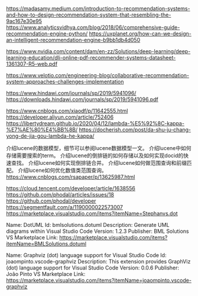 https://madasamy.medium.com/introduction-to-recommendation-systems-and-how-to-design-recommendation-system-that-resembling-the-9ac167e30e95
https://www.analyticsvidhya.com/blog/2018/06/comprehensive-guide-recommendation-engine-python/
https://uxplanet.org/how-can-we-design-an-intelligent-recommendation-engine-b9bb1db4d050

https://www.nvidia.com/content/dam/en-zz/Solutions/deep-learning/deep-learning-education/dli-online-pdf-recommender-systems-datasheet-1361307-R5-web.pdf

https://www.velotio.com/engineering-blog/collaborative-recommendation-system-approaches-challenges-implementation

https://www.hindawi.com/journals/sp/2019/5941096/
https://downloads.hindawi.com/journals/sp/2019/5941096.pdf



https://www.cnblogs.com/xiaodf/p/11642555.html
https://developer.aliyun.com/article/752406
https://libertydream.github.io/2020/04/12/lambda-%E5%92%8C-kappa-%E7%AE%80%E4%BB%8B/
https://docherish.com/post/da-shu-ju-chang-yong-de-jia-gou-lambda-he-kappa/


介绍lucene的数据模型，细节可以参阅lucene数据模型一文。
介绍lucene中如何存储需要搜索的term。
介绍lucene的倒排链的如何存储以及如何实现docid的快速查找。
介绍lucene如何实现倒排链合并。
介绍lucene如何做范围查询和前缀匹配。
介绍lucene如何优化数值类范围查询。
https://www.cnblogs.com/rsapaper/p/13625987.html


https://cloud.tencent.com/developer/article/1638556
https://github.com/phodal/articles/issues/18
https://github.com/phodal/developer
https://segmentfault.com/a/1190000022573007
https://marketplace.visualstudio.com/items?itemName=Stephanvs.dot


Name: DotUML
Id: bmlsolutions.dotuml
Description: Generate UML diagrams within Visual Studio Code
Version: 1.2.3
Publisher: BML Solutions
VS Marketplace Link: https://marketplace.visualstudio.com/items?itemName=BMLSolutions.dotuml


Name: Graphviz (dot) language support for Visual Studio Code
Id: joaompinto.vscode-graphviz
Description: This extension provides GraphViz (dot) language support for Visual Studio Code
Version: 0.0.6
Publisher: João Pinto
VS Marketplace Link: https://marketplace.visualstudio.com/items?itemName=joaompinto.vscode-graphviz
